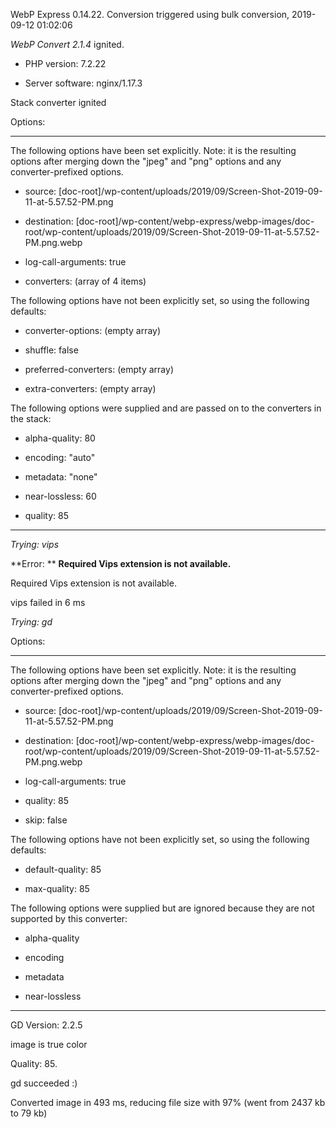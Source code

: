 WebP Express 0.14.22. Conversion triggered using bulk conversion, 2019-09-12 01:02:06

*WebP Convert 2.1.4*  ignited.
- PHP version: 7.2.22
- Server software: nginx/1.17.3

Stack converter ignited

Options:
------------
The following options have been set explicitly. Note: it is the resulting options after merging down the "jpeg" and "png" options and any converter-prefixed options.
- source: [doc-root]/wp-content/uploads/2019/09/Screen-Shot-2019-09-11-at-5.57.52-PM.png
- destination: [doc-root]/wp-content/webp-express/webp-images/doc-root/wp-content/uploads/2019/09/Screen-Shot-2019-09-11-at-5.57.52-PM.png.webp
- log-call-arguments: true
- converters: (array of 4 items)

The following options have not been explicitly set, so using the following defaults:
- converter-options: (empty array)
- shuffle: false
- preferred-converters: (empty array)
- extra-converters: (empty array)

The following options were supplied and are passed on to the converters in the stack:
- alpha-quality: 80
- encoding: "auto"
- metadata: "none"
- near-lossless: 60
- quality: 85
------------


*Trying: vips* 

**Error: ** **Required Vips extension is not available.** 
Required Vips extension is not available.
vips failed in 6 ms

*Trying: gd* 

Options:
------------
The following options have been set explicitly. Note: it is the resulting options after merging down the "jpeg" and "png" options and any converter-prefixed options.
- source: [doc-root]/wp-content/uploads/2019/09/Screen-Shot-2019-09-11-at-5.57.52-PM.png
- destination: [doc-root]/wp-content/webp-express/webp-images/doc-root/wp-content/uploads/2019/09/Screen-Shot-2019-09-11-at-5.57.52-PM.png.webp
- log-call-arguments: true
- quality: 85
- skip: false

The following options have not been explicitly set, so using the following defaults:
- default-quality: 85
- max-quality: 85

The following options were supplied but are ignored because they are not supported by this converter:
- alpha-quality
- encoding
- metadata
- near-lossless
------------

GD Version: 2.2.5
image is true color
Quality: 85. 
gd succeeded :)

Converted image in 493 ms, reducing file size with 97% (went from 2437 kb to 79 kb)
